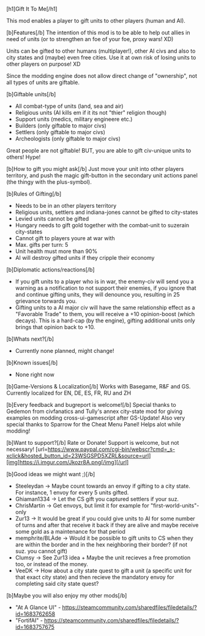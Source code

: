 [h1]Gift It To Me[/h1]

This mod enables a player to gift units to other players (human and AI).

[b]Features[/b]
The intention of this mod is to be able to help out allies in need of units (or to strengthen an foe of your foe, proxy wars! XD)

Units can be gifted to other humans (multiplayer!), other AI civs and also to city states and (maybe) even free cities.
Use it at own risk of losing units to other players on purpose! XD

Since the modding engine does not allow direct change of "ownership", not all types of units are giftable.

[b]Giftable units[/b]
- All combat-type of units (land, sea and air)
- Religious units (AI kills em if it its not "thier" religion though)
- Support units (medics, military engineere etc.)
- Builders (only giftable to major civs)
- Settlers (only giftable to major civs)
- Archeologists (only giftable to major civs)

Great people are not giftable!
BUT, you are able to gift civ-unique units to others! Hype!

[b]How to gift you might ask[/b]
Just move your unit into other players territory, and push the magic gift-button in the secondary unit actions panel (the thingy with the plus-symbol).

[b]Rules of Gifting[/b]
- Needs to be in an other players territory
- Religious units, settlers and indiana-jones cannot be gifted to city-states
- Levied units cannot be gifted
- Hungary needs to gift gold together with the combat-unit to suzerain city-states
- Cannot gift to players youre at war with
- Max. gifts per turn: 5
- Unit health must more than 90%
- AI will destroy gifted units if they cripple their economy

[b]Diplomatic actions/reactions[/b]
- If you gift units to a player who is in war, the enemy-civ will send you a warning as a notification to not support their enemies, if you ignore that and continue gifting units, they will denounce you, resulting in 25 grievance torwards you.
- Gifting units to a AI major civ will have the same relationship effect as a "Favorable Trade" to them, you will receive a +10 opinion-boost (which decays). This is a hard-cap (by the engine), gifting additional units only brings that opinion back to +10.

[b]Whats next?[/b]
- Currently none planned, might change!

[b]Known issues[/b]
- None right now

[b]Game-Versions & Localization[/b]
Works with Basegame, R&F and GS.
Currently localized for EN, DE, ES, FR, RU and ZH

[b]Every feedback and bugreport is welcome![/b]
Special thanks to Gedemon from civfanatics and Tully's annex city-state mod for giving examples on modding cross-ui-gamescript after GS-Update!
Also very special thanks to Sparrow for the Cheat Menu Panel! Helps alot while modding!

[b]Want to support?[/b]
Rate or Donate!
Support is welcome, but not necessary!
[url=https://www.paypal.com/cgi-bin/webscr?cmd=_s-xclick&hosted_button_id=23WSGSPD5XZRL&source=url][img]https://i.imgur.com/Jkozr8A.png[/img][/url]

[b]Good ideas we might want ;)[/b]
- Steeleydan -> Maybe count towards an envoy if gifting to a city state. For instance, 1 envoy for every 5 units gifted.
- Ghiaman1334 -> Let the CS gift you captured settlers if your suz.
- ChrisMartin -> Get envoys, but limit it for example for "first-world-units"-only
- Zur13 -> It would be great if you could give units to AI for some number of turns and after that receive it back if they are alive and maybe receive some gold as a maintenance for that period
- memphrite/BLÀde -> Would it be possible to gift units to CS when they are within the border and in the hex neighboring their border? (if not suz. you cannot gift)
- Clumsy -> See Zur13 idea + Maybe the unit recieves a free promotion too, or instead of the money.
- VeeDK -> How about a city state quest to gift a unit (a specific unit for that exact city state) and then recieve the mandatory envoy for completing said city state quest?

[b]Maybe you will also enjoy my other mods[/b]
- "At A Glance UI" - https://steamcommunity.com/sharedfiles/filedetails/?id=1683762658
- "FortifAI" - https://steamcommunity.com/sharedfiles/filedetails/?id=1683757675
